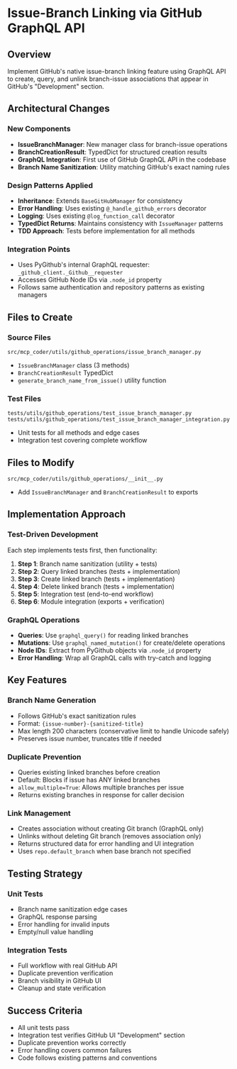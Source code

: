 # Issue-Branch Linking via GitHub GraphQL API

## Overview
Implement GitHub's native issue-branch linking feature using GraphQL API to create, query, and unlink branch-issue associations that appear in GitHub's "Development" section.

## Architectural Changes

### New Components
- **IssueBranchManager**: New manager class for branch-issue operations
- **BranchCreationResult**: TypedDict for structured creation results
- **GraphQL Integration**: First use of GitHub GraphQL API in the codebase
- **Branch Name Sanitization**: Utility matching GitHub's exact naming rules

### Design Patterns Applied
- **Inheritance**: Extends `BaseGitHubManager` for consistency
- **Error Handling**: Uses existing `@_handle_github_errors` decorator
- **Logging**: Uses existing `@log_function_call` decorator
- **TypedDict Returns**: Maintains consistency with `IssueManager` patterns
- **TDD Approach**: Tests before implementation for all methods

### Integration Points
- Uses PyGithub's internal GraphQL requester: `_github_client._Github__requester`
- Accesses GitHub Node IDs via `.node_id` property
- Follows same authentication and repository patterns as existing managers

## Files to Create

### Source Files
```
src/mcp_coder/utils/github_operations/issue_branch_manager.py
```
- `IssueBranchManager` class (3 methods)
- `BranchCreationResult` TypedDict
- `generate_branch_name_from_issue()` utility function

### Test Files
```
tests/utils/github_operations/test_issue_branch_manager.py
tests/utils/github_operations/test_issue_branch_manager_integration.py
```
- Unit tests for all methods and edge cases
- Integration test covering complete workflow

## Files to Modify

```
src/mcp_coder/utils/github_operations/__init__.py
```
- Add `IssueBranchManager` and `BranchCreationResult` to exports

## Implementation Approach

### Test-Driven Development
Each step implements tests first, then functionality:
1. **Step 1**: Branch name sanitization (utility + tests)
2. **Step 2**: Query linked branches (tests + implementation)
3. **Step 3**: Create linked branch (tests + implementation)
4. **Step 4**: Delete linked branch (tests + implementation)
5. **Step 5**: Integration test (end-to-end workflow)
6. **Step 6**: Module integration (exports + verification)

### GraphQL Operations
- **Queries**: Use `graphql_query()` for reading linked branches
- **Mutations**: Use `graphql_named_mutation()` for create/delete operations
- **Node IDs**: Extract from PyGithub objects via `.node_id` property
- **Error Handling**: Wrap all GraphQL calls with try-catch and logging

## Key Features

### Branch Name Generation
- Follows GitHub's exact sanitization rules
- Format: `{issue-number}-{sanitized-title}`
- Max length 200 characters (conservative limit to handle Unicode safely)
- Preserves issue number, truncates title if needed

### Duplicate Prevention
- Queries existing linked branches before creation
- Default: Blocks if issue has ANY linked branches
- `allow_multiple=True`: Allows multiple branches per issue
- Returns existing branches in response for caller decision

### Link Management
- Creates association without creating Git branch (GraphQL only)
- Unlinks without deleting Git branch (removes association only)
- Returns structured data for error handling and UI integration
- Uses `repo.default_branch` when base branch not specified

## Testing Strategy

### Unit Tests
- Branch name sanitization edge cases
- GraphQL response parsing
- Error handling for invalid inputs
- Empty/null value handling

### Integration Tests
- Full workflow with real GitHub API
- Duplicate prevention verification
- Branch visibility in GitHub UI
- Cleanup and state verification

## Success Criteria
- All unit tests pass
- Integration test verifies GitHub UI "Development" section
- Duplicate prevention works correctly
- Error handling covers common failures
- Code follows existing patterns and conventions
